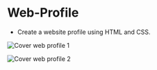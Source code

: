 # Web-Profile
* Create a website profile using HTML and CSS.

![Cover web profile 1](https://github.com/RaffyJO/Web-Profile/assets/116251880/70c43857-8a06-4838-ba83-7a8944c43909)

![Cover web profile 2](https://github.com/RaffyJO/Web-Profile/assets/116251880/6e86c076-1f4e-4a71-aa7b-25099e2b550c)
